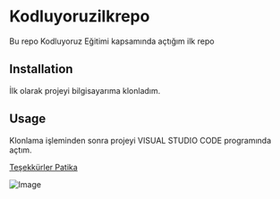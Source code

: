 # Kodluyoruzilkrepo

Bu repo Kodluyoruz Eğitimi kapsamında açtığım ilk repo

## Installation 

İlk olarak projeyi bilgisayarıma klonladım.

## Usage 

Klonlama işleminden sonra projeyi VISUAL STUDIO CODE programında açtım. 

[Teşekkürler Patika](https://app.patika.dev/)

![Image](https://imgyukle.com/f/2022/07/05/VDb2T1.png)
